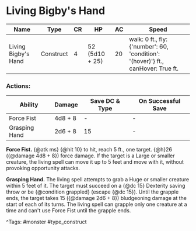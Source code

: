 # Living Bigby's Hand

| Name | Type | CR | HP | AC | Speed |
|------|------|----|----|----|-------|
| Living Bigby's Hand | Construct | 4 | 52 (5d10 + 25) | 20 | walk: 0 ft., fly: {'number': 60, 'condition': '(hover)'} ft., canHover: True ft. |

### Actions:

| Ability | Damage | Save DC & Type | On Successful Save |
|---------|--------|----------------|--------------------|
| Force Fist | 4d8 + 8 | - | - |
| Grasping Hand | 2d6 + 8 | 15 | - |


**Force Fist.** {@atk ms} {@hit 10} to hit, reach 5 ft., one target. {@h}26 ({@damage 4d8 + 8}) force damage. If the target is a Large or smaller creature, the living spell can move it up to 5 feet and move with it, without provoking opportunity attacks.

**Grasping Hand.** The living spell attempts to grab a Huge or smaller creature within 5 feet of it. The target must succeed on a {@dc 15} Dexterity saving throw or be {@condition grappled} (escape {@dc 15}). Until the grapple ends, the target takes 15 ({@damage 2d6 + 8}) bludgeoning damage at the start of each of its turns. The living spell can grapple only one creature at a time and can't use Force Fist until the grapple ends.

^Tags: #monster #type_construct